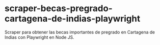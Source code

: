 # scraper-becas-pregrado-cartagena-de-indias-playwright
Scraper para obtener las becas importantes de pregrado en Cartagena de Indias con Playwright en Node JS.

